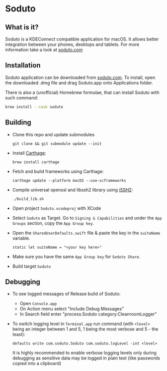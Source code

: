# Soduto

## What is it?

Soduto is a KDEConnect compatible application for macOS. It allows better integration between your phones, desktops and tablets.
For more information take a look at [soduto.com](https://www.soduto.com)

## Installation

Soduto application can be downloaded from [soduto.com](https://www.soduto.com). To install, open the downloaded .dmg file and drag 
Soduto.app onto Applications folder.

There is also a (unofficial) Homebrew formulae, that can install Soduto with such command:

```bash
brew install --cask soduto
```

## Building

* Clone this repo and update submodules

  `git clone && git submodule update --init`

* Install [Carthage](https://github.com/Carthage/Carthage#installing-carthage):

    `brew install carthage`
    
* Fetch and build frameworks using Carthage:
    
    `carthage update --platform macOS --use-xcframeworks`

* Compile universal openssl and libssh2 library using [iSSH2](https://github.com/Frugghi/iSSH2):

    `./build_lib.sh`

* Open project `Soduto.xcodeproj` with XCode
* Select `Soduto` as Target. Go to `Signing & Capabilities` and under the `App Groups` section, copy the `App Group key`.
* Open the `SharedUserDefaults.swift` file & paste the key in the `suiteName` variable.

    `static let suiteName = "<your key here>"`

* Make sure you have the same `App Group key` for `Soduto Share`.
* Build target `Soduto`

## Debugging

* To see logged messages of Release build of Soduto:
    * Open `Console.app`
    * On Action menu select "Include Debug Messages"
    * In Search field enter "process:Soduto category:CleanroomLogger"

* To switch logging level in `Terminal.app` run command (with `<level>` being an integer between 1 and 5, 1 being the most verbose and 5 - the least):

    `defaults write com.soduto.Soduto com.soduto.logLevel -int <level>`
    
    It is highly recommended to enable verbose logging levels only during debugging as sensitive data may be logged in plain text (like passwords copied into a clipboard)
